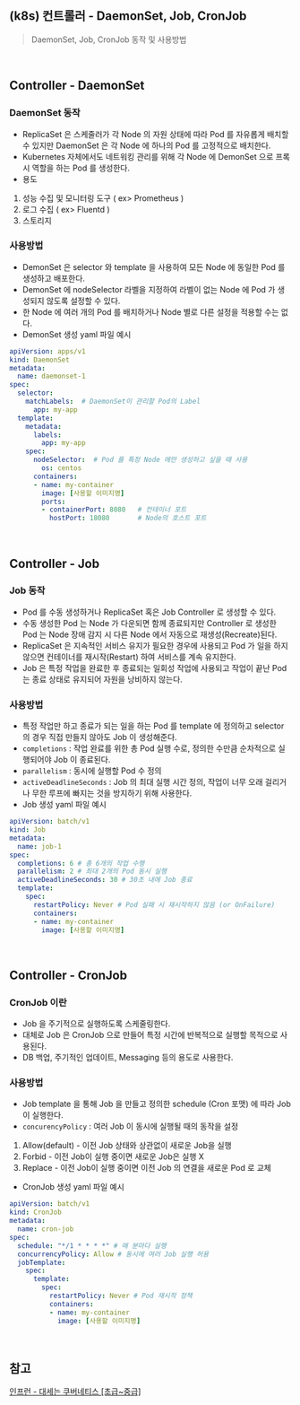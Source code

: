 ## (k8s) 컨트롤러 - DaemonSet, Job, CronJob
>  DaemonSet, Job, CronJob 동작 및 사용방법

<br>

## Controller - DaemonSet
### DaemonSet 동작
- ReplicaSet 은 스케줄러가 각 Node 의 자원 상태에 따라 Pod 를 자유롭게 배치할 수 있지만 DaemonSet 은 각 Node 에 하나의 Pod 를 고정적으로 배치한다. 
- Kubernetes 자체에서도 네트워킹 관리를 위해 각 Node 에 DemonSet 으로 프록시 역할을 하는 Pod 를 생성한다. 
- 용도 
1. 성능 수집 및 모니터링 도구 ( ex> Prometheus )
2. 로그 수집 ( ex> Fluentd )
3. 스토리지

### 사용방법
- DemonSet 은 selector 와 template 을 사용하여 모든 Node 에 동일한 Pod 를 생성하고 배포한다.
- DemonSet 에 nodeSelector 라벨을 지정하여 라벨이 없는 Node 에 Pod 가 생성되지 않도록 설정할 수 있다. 
- 한 Node 에 여러 개의 Pod 를 배치하거나 Node 별로 다른 설정을 적용할 수는 없다.
- DemonSet 생성 yaml 파일 예시 
```yaml
apiVersion: apps/v1
kind: DaemonSet
metadata:
  name: daemonset-1
spec:
  selector:
    matchLabels:  # DaemonSet이 관리할 Pod의 Label
      app: my-app
  template:
    metadata:
      labels:
        app: my-app
    spec:
      nodeSelector:  # Pod 를 특정 Node 에만 생성하고 싶을 때 사용
        os: centos
      containers:
      - name: my-container
        image: [사용할 이미지명]
        ports:
        - containerPort: 8080   # 컨테이너 포트
          hostPort: 18080       # Node의 호스트 포트
```

<br>

## Controller - Job
### Job 동작
- Pod 를 수동 생성하거나 ReplicaSet 혹은 Job Controller 로 생성할 수 있다. 
- 수동 생성한 Pod 는 Node 가 다운되면 함께 종료되지만 Controller 로 생성한 Pod 는 Node 장애 감지 시 다른 Node 에서 자동으로 재생성(Recreate)된다. 
- ReplicaSet 은 지속적인 서비스 유지가 필요한 경우에 사용되고 Pod 가 일을 하지 않으면 컨테이너를 재시작(Restart) 하여 서비스를 계속 유지한다.
- Job 은 특정 작업을 완료한 후 종료되는 일회성 작업에 사용되고 작업이 끝난 Pod 는 종료 상태로 유지되어 자원을 낭비하지 않는다. 
### 사용방법
- 특정 작업만 하고 종료가 되는 일을 하는 Pod 를 template 에 정의하고 selector 의 경우 직접 만들지 않아도 Job 이 생성해준다. 
- `completions` : 작업 완료를 위한 총 Pod 실행 수로, 정의한 수만큼 순차적으로 실행되어야 Job 이 종료된다.
- `parallelism` : 동시에 실행할 Pod 수 정의
- `activeDeadlineSeconds` : Job 의 최대 실행 시간 정의, 작업이 너무 오래 걸리거나 무한 루프에 빠지는 것을 방지하기 위해 사용한다.
- Job 생성 yaml 파일 예시 
```yaml
apiVersion: batch/v1
kind: Job
metadata:
  name: job-1
spec:
  completions: 6 # 총 6개의 작업 수행
  parallelism: 2 # 최대 2개의 Pod 동시 실행
  activeDeadlineSeconds: 30 # 30초 내에 Job 종료
  template:
    spec:
      restartPolicy: Never # Pod 실패 시 재시작하지 않음 (or OnFailure)
      containers:
      - name: my-container
        image: [사용할 이미지명]
```

<br>

## Controller - CronJob 
### CronJob 이란
- Job 을 주기적으로 실행하도록 스케줄링한다.
- 대체로 Job 은 CronJob 으로 만들어 특정 시간에 반복적으로 실행할 목적으로 사용된다.
- DB 백업, 주기적인 업데이트, Messaging 등의 용도로 사용한다. 
### 사용방법
- Job template 을 통해 Job 을 만들고 정의한 schedule (Cron 포맷) 에 따라 Job 이 실행한다.
- `concurencyPolicy` : 여러 Job 이 동시에 실행될 때의 동작을 설정
1. Allow(default) - 이전 Job 상태와 상관없이 새로운 Job을 실행
2. Forbid - 이전 Job이 실행 중이면 새로운 Job은 실행 X
3. Replace - 이전 Job이 실행 중이면 이전 Job 의 연결을 새로운 Pod 로 교체
- CronJob 생성 yaml 파일 예시 
```yaml 
apiVersion: batch/v1
kind: CronJob
metadata:
  name: cron-job
spec:
  schedule: "*/1 * * * *" # 매 분마다 실행
  concurrencyPolicy: Allow # 동시에 여러 Job 실행 허용
  jobTemplate:
    spec:
      template:
        spec:
          restartPolicy: Never # Pod 재시작 정책
          containers:
          - name: my-container
            image: [사용할 이미지명]
```

<br>

## 참고
[인프런 - 대세는 쿠버네티스 [초급~중급]](https://inf.run/uATqg)